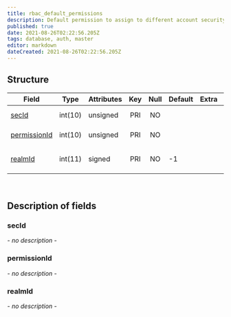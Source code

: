 ```yaml
---
title: rbac_default_permissions
description: Default permission to assign to different account security levels
published: true
date: 2021-08-26T02:22:56.205Z
tags: database, auth, master
editor: markdown
dateCreated: 2021-08-26T02:22:56.205Z
---
```


## Structure

| Field | Type | Attributes | Key | Null | Default | Extra | Comment |
|---|---|---|:---:|:---:|---|---|---|
[secId](#secId) | int(10) | unsigned | PRI | NO |  |  | Security Level id |
[permissionId](#permissionId) | int(10) | unsigned | PRI | NO |  |  | permission id |
[realmId](#realmId) | int(11) | signed | PRI | NO | -1 |  | Realm Id, -1 means all |

&nbsp;
## Description of fields

### secId   
*- no description -*
&nbsp;
    
### permissionId  
*- no description -*
&nbsp;

### realmId
*- no description -*
&nbsp;
